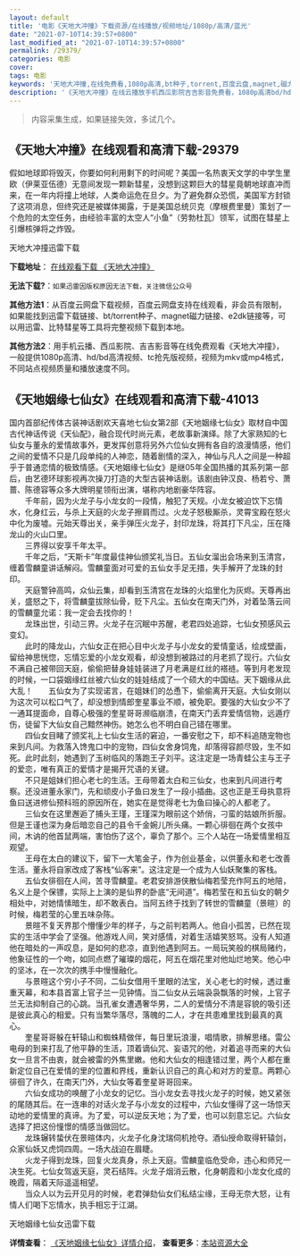 ```yaml
---
layout: default
title: '电影《天地大冲撞》下载资源/在线播放/视频地址/1080p/高清/蓝光'
date: "2021-07-10T14:39:57+0800"
last_modified_at: "2021-07-10T14:39:57+0800"
permalink: /29379/
categories: 电影
cover:
tags: 电影
keywords: '天地大冲撞,在线免费看,1080p高清,bt种子,torrent,百度云盘,magnet,磁力链,迅雷下载资源'
description: '《天地大冲撞》在线云播放手机西瓜影院吉吉影音免费看，1080p高清bd/hd未删减完整版和tc抢先枪版，mkv/mp4格式，附带bt/torrent种子、magnet/磁力链、百度云盘、网盘资源迅雷下载链接'
---
```


>内容采集生成，如果链接失效，多试几个。


## 《天地大冲撞》在线观看和高清下载-29379

假如地球即将毁灭，你要如何利用剩下的时间呢？美国一名热衷天文学的中学生里欧（伊莱亚伍德）无意间发现一颗新彗星，没想到这颗巨大的彗星竟朝地球直冲而来，在一年内将撞上地球，人类命运危在旦夕。为了避免群众恐慌，美国军方封锁了这项消息，但终究还是被媒体揭露，于是美国总统贝克（摩根费里曼）策划了一个危险的太空任务，由经验丰富的太空人“小鱼”（劳勃杜瓦）领军，试图在彗星上引爆核弹将之炸毁。


天地大冲撞迅雷下载

**下载地址**： [在线观看下载 《天地大冲撞》](https://www.993dy.com//vod-detail-id-19263.html) 


**无法下载?**：`如果迅雷因版权原因无法下载，关注微信公众号 `

**其他方法1**：从百度云网盘下载视频，百度云网盘支持在线观看，非会员有限制，如果能找到迅雷下载链接、bt/torrent种子、magnet磁力链接、e2dk链接等，可以用迅雷、比特彗星等工具将完整视频下载到本地。

**其他方法2**：用手机云播、西瓜影院、吉吉影音等在线免费观看《天地大冲撞》，一般提供1080p高清、hd/bd高清视频、tc抢先版视频，视频为mkv或mp4格式，不同站点视频质量和播放速度不同。


## 《天地姻缘七仙女》在线观看和高清下载-41013

国内首部纪传体古装神话剧欢天喜地七仙女第2部《天地姻缘七仙女》取材自中国古代神话传说《天仙配》，融合现代时尚元素，老故事新演绎。除了大家熟知的七仙女与董永的爱情故事外，更发挥创意将另外六位仙女拥有各自的浪漫情感，他们之间的爱情不只是几段单纯的人神恋，随着剧情的深入，神仙与凡人之间是一种超乎于普通恋情的极致情感。《天地姻缘七仙女》是继05年全国热播的其系列第一部后，由艺德环球影视再次操刀打造的大型古装神话剧。该剧由钟汉良、杨若兮、萧蔷、陈德容等众多大牌明星领衔出演，堪称内地剧豪华阵容。<br />　　千年前，因为火龙子与小龙女的一段情，触犯了天规。小龙女被迫饮下忘情水，化身红云，与杀上天庭的火龙子擦肩而过。火龙子怒极厮杀，灵霄宝殿在怒火中化为废墟。元始天尊出关，亲手弹压火龙子，封印龙珠，将其打下凡尘，压在降龙山的火山口里。<br />　　三界得以安享千年太平。<br />　　千年之后，&ldquo;天斯卡&rdquo;年度最佳神仙颁奖礼当日。五仙女溜出会场来到玉清宫，缠着雪麟童讲话解闷。雪麟童面对可爱的五仙女手足无措，失手解开了龙珠的封印。<br />　　天庭警钟高鸣，众仙云集，却看到玉清宫在龙珠的火焰里化为灰烬。天尊再出关，盛怒之下，将雪麟童拔除仙骨，贬下凡尘。五仙女在南天门外，对着坠落云间的雪麟童允诺：我一定会去找你的！<br />　　龙珠出世，引动三界。火龙子在沉眠中苏醒，老君四处追踪，七仙女预感风云变幻。<br />　　此时的降龙山，六仙女正在把心目中火龙子与小龙女的爱情童话，绘成壁画，留给神思恍惚，忘情忘爱的小龙女观看，却没想到被路过的月老抓了现行。六仙女不满自己被带回天庭，偷偷把替身娃娃装进了月老满是红丝的褡裢。等到月老发现的时候，一口袋姻缘红丝被六仙女的娃娃结成了一个硕大的中国结。天下姻缘从此大乱！　　五仙女为了实现诺言，在姐妹们的怂恿下，偷偷离开天庭。大仙女刚以为这次可以松口气了，却没想到情郎奎星事业不顺，被免职。要强的大仙女少不了一通耳提面命，自尊心极强的奎星哥哥濒临崩溃，在南天门丢弃爱情信物，远遁疗伤，徒留下大仙女自己黯然神伤。她怎么也不明白自己错在哪里。<br />　　四仙女目睹了颁奖礼上七仙女生活的窘迫，一番安慰之下，却不料追随宠物也来到凡间。为救落入馋鬼口中的宠物，四仙女舍身饲鬼，却落得容颜尽毁，生不如死。此时此刻，她遇到了玉树临风的落跑王子刘平。这注定是一场青蛙公主与王子的爱恋，唯有真正的爱情才是揭开咒语的关键。<br />　　不只是姐妹们担心老七的生活。王母带着太白和三仙女，也来到凡间进行考察。还没进董永家门，先和顽皮小子鱼曰发生了一段小插曲。这也正是王母执意将鱼曰送进修仙预科班的原因所在，她实在是觉得老七为鱼曰操心的人都老了。<br />　　三仙女在这里邂逅了捕头王瑾，王瑾深为眼前这个娇俏，刁蛮的姑娘所折服。但是王谨也深为身后暗恋自己的县令千金婉儿所头痛。一颗心徘徊在两个女孩中间，木讷的他首鼠两端，害怕伤了这个，辜负了那个。三个人站在一场爱情里相互观望。<br />　　王母在太白的建议下，留下一大笔金子，作为创业基金，以供董永和老七改善生活。董永将自家改成了客栈&ldquo;仙客来&rdquo;。这注定是一个成为人仙妖聚集的客栈。<br />　　五仙女徘徊在人间，苦寻雪麟童。老君安排游侠散仙梅若莹充作阿五的地陪，名义上是个保镖，实际上上演的是仙界的卧底&ldquo;无间道&rdquo;。梅若莹在和五仙女的朝夕相处中，对她情愫暗生，却不敢表白。当阿五终于找到了转世的雪麟童（景暄）的时候，梅若莹的心里五味杂陈。<br />　　景暄不复天界那个懵懂少年的样子，与之前判若两人。他自小孤苦，已然在现实的生活中学会了坚强。他游戏人间，笑对感情，对着生活嬉笑怒骂。没有人知道他在暗处的一声叹息，是如何的悲凉，直到他遇到阿五。一局玩笑般的棋局赌约，他象征性的一个吻，如同点燃了璀璨的烟花，阿五在烟花里对他灿烂地笑。他心中的坚冰，在一次次的携手中慢慢融化。<br />　　与景暄这个穷小子不同，二仙女借用千里眼的法宝，关心老七的时候，透过重重天幕，和本县首富上官子兰一见钟情。当二仙女从云端袅袅飘落的时候，上官子兰无法抑制自己的心跳。当孔雀女遭遇奢华男，二人的爱情分不清是容貌的吸引还是彼此真心的相爱。只有当繁华落尽，落魄的二人，才在共患难里找到最真的真心。<br />　　奎星哥哥躲在轩辕山和蜘蛛精做伴，每日里玩浪漫，唱情歌，排解思绪。雷公电母的到来打乱了他平静的生活，顶着谪仙咒、妄语咒的他，对着追寻而来的大仙女一旦言不由衷，就会被雷的外焦里嫩。他和大仙女的相逢错过里，两个人都在重新定位自己在爱情的里的位置和界线，重新认识自己的真心和对方的爱意。两颗心徘徊了许久，在南天门外，大仙女等着奎星哥哥回来。<br />　　六仙女成功的唤醒了小龙女的记忆。当小龙女去寻找火龙子的时候，她又紧张的尾随其后。在一连串的对话火龙子与小龙女的过程中，六仙女懂得了这一场惊天动地的爱情里的真谛。为了爱，可以逆反天地；为了爱，也可以刻意忘记。六仙女选择了把这份憧憬的情感当做回忆。<br />　　龙珠辗转蛰伏在景暄体内，火龙子化身沈瑞伺机抢夺。酒仙授命取得轩辕剑，众家仙妖又虎饲四周。一场大战迫在眉睫。<br />　　火龙子得到龙珠，回复火龙真身，杀上天庭。雪麟童临危受命，违心和师兄一决生死。七仙女驾返天庭，灵石结阵。火龙子烟消云散，化身朝霞和小龙女化成的晚霞，隔着天际遥遥相望。<br />　　当众人以为云开见月的时候，老君弹劾仙女们私结尘缘，王母无奈大怒，让有情人们喝下忘情水，执手相忘于江湖。


天地姻缘七仙女迅雷下载

**详情查看**： [《天地姻缘七仙女》详情介绍](/movie/41013/)， **查看更多**：[本站资源大全](/movie/t/all/)

